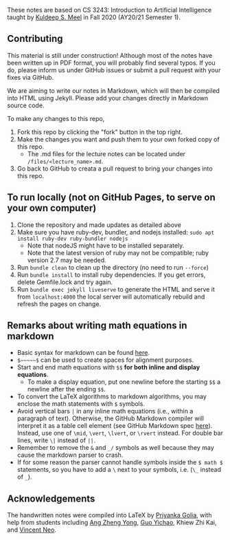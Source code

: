 These notes are based on CS 3243: Introduction to Artificial Intelligence taught by [Kuldeep S. Meel](https://www.comp.nus.edu.sg/~meel/) in Fall 2020 (AY20/21 Semester 1). 


## Contributing

This material is still under construction! Although most of the notes have been written up in PDF format, you will probably find several typos. If you do, please inform us under GitHub issues or submit a pull request with your fixes via GitHub.

We are aiming to write our notes in Markdown, which will then be compiled into HTML using Jekyll. Please add your changes directly in Markdown source code.

To make any changes to this repo,
1. Fork this repo by clicking the "fork" button in the top right.
1. Make the changes you want and push them to your own forked copy of this repo.
    * The .md files for the lecture notes can be located under `/files/<lecture_name>.md`.
1. Go back to GitHub to creata a pull request to bring your changes into this repo.

## To run locally (not on GitHub Pages, to serve on your own computer)

1. Clone the repository and made updates as detailed above
1. Make sure you have ruby-dev, bundler, and nodejs installed: `sudo apt install ruby-dev ruby-bundler nodejs`
    * Note that nodeJS might have to be installed separately.
    * Note that the latest version of ruby may not be compatible; ruby version 2.7 may be needed.
1. Run `bundle clean` to clean up the directory (no need to run `--force`)
1. Run `bundle install` to install ruby dependencies. If you get errors, delete Gemfile.lock and try again.
1. Run `bundle exec jekyll liveserve` to generate the HTML and serve it from `localhost:4000` the local server will automatically rebuild and refresh the pages on change.

## Remarks about writing math equations in markdown

* Basic syntax for markdown can be found [here](https://www.markdownguide.org/basic-syntax/).
* `$~~~~~$` can be used to create spaces for alignment purposes.
* Start and end math equations with `$$` **for both inline and display equations**.
    * To make a display equation, put one newline before the starting `$$` a newline after the ending `$$`.
* To convert the LaTeX algorithms to markdown algorithms, you may enclose the math statements with `$` symbols.
* Avoid vertical bars `|` in any inline math equations (i.e., within a paragraph of text). Otherwise, the GitHub Markdown compiler will interpret it as a table cell element (see GitHub Markdown spec [here](https://github.github.com/gfm/)). Instead, use one of `\mid`, `\vert`, `\lvert`, or `\rvert` instead. For double bar lines, write `\|` instead of `||`.
* Remember to remove the `&` and `_/` symbols as well because they may cause the markdown parser to crash.
* If for some reason the parser cannot handle symbols inside the `$ math $` statements, so you have to add a `\` next to your symbols, i.e. (`\_` instead of `_`).

## Acknowledgements

The handwritten notes were compiled into LaTeX by [Priyanka Golia](https://github.com/priyanka-golia), with help from students including [Ang Zheng Yong](https://github.com/arsatis), [Guo Yichao](https://github.com/gycc7253), Khiew Zhi Kai, and [Vincent Neo](https://github.com/tenvinc).
